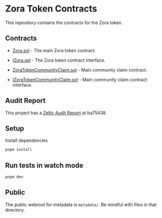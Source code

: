 # Zora Token Contracts

This repository contains the contracts for the Zora token.


## Contracts

- [Zora.sol](./src/Zora.sol) - The main Zora token contract.
- [IZora.sol](./src/IZora.sol) - The Zora token contract interface.

- [ZoraTokenCommunityClaim.sol](./src/claim/ZoraTokenCommunityClaim.sol) - Main community claim contract.
- [IZoraTokenCommunityClaim.sol](./src/claim/IZoraTokenCommunityClaim.sol) - Main community claim contract interface.

## Audit Report

This project has a [Zellic Audit Report](audit%2FZora%20Token%20-%20Zellic%20Audit%20Report.pdf) at ba75438

## Setup

Install dependencies

```bash
pnpm install
```

## Run tests in watch mode

```bash
pnpm dev
```

## Public

The public webroot for metadata is `metadata/`. Be mindful with files in that directory.
